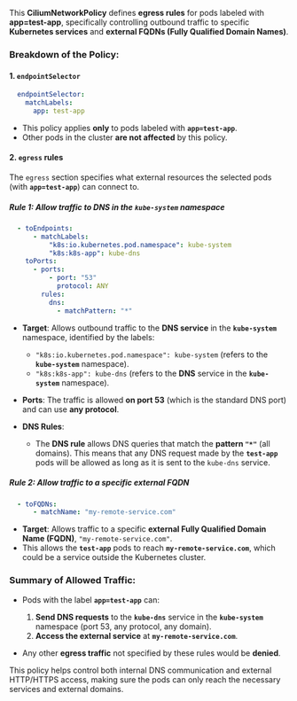 This **CiliumNetworkPolicy** defines **egress rules** for pods labeled with **app=test-app**, specifically controlling outbound traffic to specific **Kubernetes services** and **external FQDNs (Fully Qualified Domain Names)**.

### **Breakdown of the Policy:**

#### **1. `endpointSelector`**
```yaml
  endpointSelector:
    matchLabels:
      app: test-app
```
- This policy applies **only** to pods labeled with **`app=test-app`**.
- Other pods in the cluster **are not affected** by this policy.

#### **2. `egress` rules**
The `egress` section specifies what external resources the selected pods (with **`app=test-app`**) can connect to.

##### **Rule 1: Allow traffic to DNS in the `kube-system` namespace**
```yaml
  - toEndpoints:
      - matchLabels:
          "k8s:io.kubernetes.pod.namespace": kube-system
          "k8s:k8s-app": kube-dns
    toPorts:
      - ports:
          - port: "53"
            protocol: ANY
        rules:
          dns:
            - matchPattern: "*"
```
- **Target**: Allows outbound traffic to the **DNS service** in the **`kube-system`** namespace, identified by the labels:
  - `"k8s:io.kubernetes.pod.namespace": kube-system` (refers to the **`kube-system`** namespace).
  - `"k8s:k8s-app": kube-dns` (refers to the **DNS** service in the **`kube-system`** namespace).
  
- **Ports**: The traffic is allowed **on port 53** (which is the standard DNS port) and can use **any protocol**.
  
- **DNS Rules**:
  - The **DNS rule** allows DNS queries that match the **pattern `"*"`** (all domains). This means that any DNS request made by the **`test-app`** pods will be allowed as long as it is sent to the `kube-dns` service.

##### **Rule 2: Allow traffic to a specific external FQDN**
```yaml
  - toFQDNs:
      - matchName: "my-remote-service.com"
```
- **Target**: Allows traffic to a specific **external Fully Qualified Domain Name (FQDN)**, `"my-remote-service.com"`.
- This allows the **`test-app`** pods to reach **`my-remote-service.com`**, which could be a service outside the Kubernetes cluster.

### **Summary of Allowed Traffic:**
- Pods with the label **`app=test-app`** can:
  1. **Send DNS requests** to the **`kube-dns`** service in the **`kube-system`** namespace (port 53, any protocol, any domain).
  2. **Access the external service** at **`my-remote-service.com`**.
  
- Any other **egress traffic** not specified by these rules would be **denied**.

This policy helps control both internal DNS communication and external HTTP/HTTPS access, making sure the pods can only reach the necessary services and external domains.